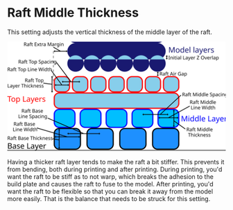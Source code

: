 Raft Middle Thickness
====
This setting adjusts the vertical thickness of the middle layer of the raft.

![Dimensions related to the raft](../images/raft_dimensions.svg)

Having a thicker raft layer tends to make the raft a bit stiffer. This prevents it from bending, both during printing and after printing. During printing, you'd want the raft to be stiff as to not warp, which breaks the adhesion to the build plate and causes the raft to fuse to the model. After printing, you'd want the raft to be flexible so that you can break it away from the model more easily. That is the balance that needs to be struck for this setting.